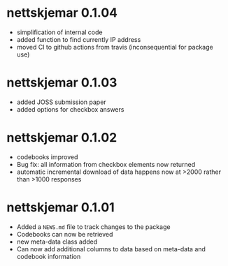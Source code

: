 # nettskjemar 0.1.04

* simplification of internal code  
* added function to find currently IP address   
* moved CI to github actions from travis (inconsequential for package use)  

# nettskjemar 0.1.03

* added JOSS submission paper
* added options for checkbox answers

# nettskjemar 0.1.02

* codebooks improved  
* Bug fix: all information from checkbox elements now returned
* automatic incremental download of data happens now at >2000 rather than >1000 responses  

# nettskjemar 0.1.01

* Added a `NEWS.md` file to track changes to the package  
* Codebooks can now be retrieved  
* new meta-data class added  
* Can now add additional columns to data based on meta-data and codebook information  

